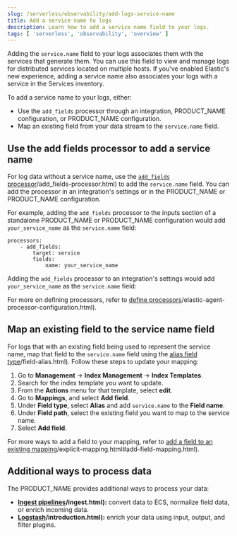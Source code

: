 ```yaml
---
slug: /serverless/observability/add-logs-service-name
title: Add a service name to logs
description: Learn how to add a service name field to your logs.
tags: [ 'serverless', 'observability', 'overview' ]
---
```


Adding the `service.name` field to your logs associates them with the services that generate them.
You can use this field to view and manage logs for distributed services located on multiple hosts.
If you've enabled Elastic's new experience, adding a service name also associates your logs with a service in the <DocLink slug="/serverless/observability/apm-services">Services inventory</DocLink>.

To add a service name to your logs, either:

- Use the `add_fields` processor through an integration, PRODUCT_NAME configuration, or PRODUCT_NAME configuration.
- Map an existing field from your data stream to the `service.name` field.

## Use the add fields processor to add a service name
For log data without a service name, use the [`add_fields` processor](http://example.co)/add_fields-processor.html) to add the `service.name` field.
You can add the processor in an integration's settings or in the PRODUCT_NAME or PRODUCT_NAME configuration.

For example, adding the `add_fields` processor to the inputs section of a standalone PRODUCT_NAME or PRODUCT_NAME configuration would add `your_service_name` as the `service.name` field:

```console
processors:
    - add_fields:
        target: service
        fields:
            name: your_service_name
```

Adding the `add_fields` processor to an integration's settings would add `your_service_name` as the `service.name` field:

<DocImage size="2" url="../images/add-field-processor.png" alt="Add the add_fields processor to an integration" />

For more on defining processors, refer to [define processors](http://example.co)/elastic-agent-processor-configuration.html).

## Map an existing field to the service name field

For logs that with an existing field being used to represent the service name, map that field to the `service.name` field using the [alias field type](http://example.co)/field-alias.html).
Follow these steps to update your mapping:

1. Go to **Management** → **Index Management** → **Index Templates**.
1. Search for the index template you want to update.
1. From the **Actions** menu for that template, select **edit**.
1. Go to **Mappings**, and select **Add field**.
1. Under **Field type**, select **Alias** and add `service.name` to the **Field name**.
1. Under **Field path**, select the existing field you want to map to the service name.
1. Select **Add field**.

For more ways to add a field to your mapping, refer to [add a field to an existing mapping](http://example.co)/explicit-mapping.html#add-field-mapping.html).

## Additional ways to process data

The PRODUCT_NAME provides additional ways to process your data:

- **[Ingest pipelines](http://example.co)/ingest.html):** convert data to ECS, normalize field data, or enrich incoming data.
- **[Logstash](http://example.co)/introduction.html):** enrich your data using input, output, and filter plugins.